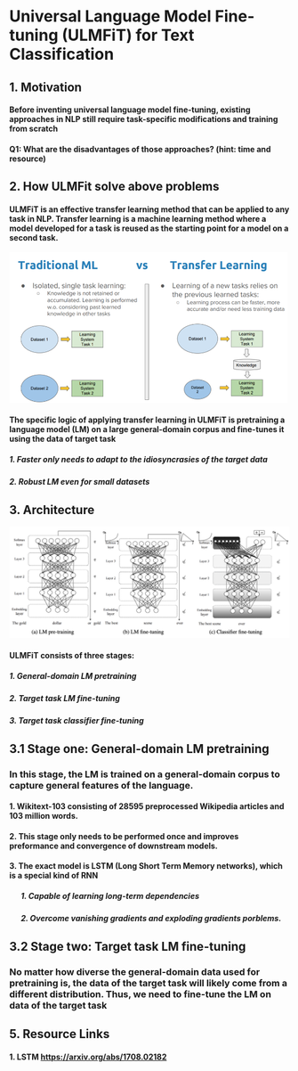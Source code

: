 # Universal Language Model Fine-tuning (ULMFiT) for Text Classification

## 1. Motivation 
#### Before inventing universal language model fine-tuning, existing approaches in NLP still require task-specific modifications and training from scratch

#### Q1: What are the disadvantages of those approaches? (hint: time and resource)

## 2. How ULMFit solve above problems
#### ULMFiT is an effective transfer learning method that can be applied to any task in NLP. Transfer learning is a machine learning method where a model developed for a task is reused as the starting point for a model on a second task.
<img src='Figure/transfer_learning.png' width='500'>

#### The specific logic of applying transfer learning in ULMFiT is pretraining a language model (LM) on a large general-domain corpus and fine-tunes it using the data of target task 
##### 1. Faster only needs to adapt to the idiosyncrasies of the target data
##### 2. Robust LM even for small datasets

## 3. Architecture
<img src='Figure/ULMFiT.png' width='800'>

#### ULMFiT consists of three stages:
##### 1. General-domain LM pretraining
##### 2. Target task LM fine-tuning
##### 3. Target task classifier fine-tuning

## 3.1 Stage one: General-domain LM pretraining
### In this stage, the LM is trained on a general-domain corpus to capture general features of the language.
#### 1. Wikitext-103 consisting of 28595 preprocessed Wikipedia articles and 103 million words.
#### 2. This stage only needs to be performed once and improves preformance and convergence of downstream models. 
#### 3. The exact model is LSTM (Long Short Term Memory networks), which is a special kind of RNN
##### &ensp;  &ensp;  1. Capable of learning long-term dependencies
##### &ensp;  &ensp;  2. Overcome vanishing gradients and exploding gradients porblems.

## 3.2 Stage two: Target task LM fine-tuning
### No matter how diverse the general-domain data used for pretraining is, the data of the target task will likely come from a different distribution. Thus, we need to fine-tune the LM on data of the target task

## 5. Resource Links
#### 1. LSTM https://arxiv.org/abs/1708.02182
